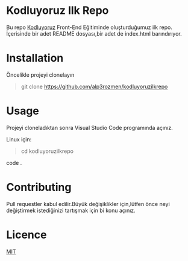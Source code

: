 # Kodluyoruz Ilk Repo

Bu repo [Kodluyoruz](https://www.kodluyoruz.org/) Front-End Eğitiminde oluşturduğumuz ilk repo. İçerisinde bir adet README dosyası,bir adet de index.html barındırıyor.

# Installation

Öncelikle projeyi clonelayın

>git clone https://github.com/alp3rozmen/kodluyoruzilkrepo

# Usage

Projeyi cloneladıktan sonra Visual Studio Code programında açınız.

Linux için:

>cd kodluyoruzilkrepo

code .

# Contributing

Pull requestler kabul edilir.Büyük değişiklikler için,lütfen önce neyi değiştirmek istediğinizi tartışmak için bi konu açınız.

# Licence

[MIT](https://opensource.org/licenses/MIT)
